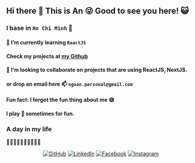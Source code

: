## Hi there 👋 This is An :stuck_out_tongue_winking_eye: Good to see you here! :smiley_cat:

### I base in `Ho Chi Minh` :city_sunset:

#### 🌱 I’m currently learning `ReactJS`
#### Check my projects at [my Github](https://github.com/tnngoan?tab=repositories)
#### 👯 I’m looking to collaborate on projects that are using ReactJS, NextJS.

#### or drop an email here 📫 `ngoan.personal@gmail.com`
#### Fun fact: I forgot the fun thing about me 😅

#### I play 🎱 sometimes for fun.

### A day in my life
🎍🚶‍💻🚶‍☕🚶‍🍝🚶‍♀️🛌 

<p align="center">
	<a href="https://github.com/tnngoan"><img src="https://img.icons8.com/bubbles/50/000000/github.png" alt="GitHub"/></a>
	<a href="https://www.linkedin.com/in/tnngoan/"><img src="https://img.icons8.com/bubbles/50/000000/linkedin.png" alt="LinkedIn"/></a>
	<a href="https://www.facebook.com/nhungoan2k/"><img src="https://img.icons8.com/bubbles/50/000000/facebook-new.png" alt="Facebook"/></a>
	<a href="https://www.instagram.com/nhu.ngo.an/"><img src="https://img.icons8.com/bubbles/50/000000/instagram.png" alt="Instagram"/></a>
</p>
